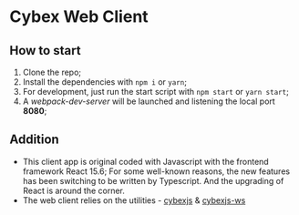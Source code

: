 # Cybex Web Client

## How to start

1. Clone the repo;
2. Install the dependencies with `npm i` or `yarn`;
3. For development, just run the start script with `npm start` or `yarn start`;
4. A *webpack-dev-server* will be launched and listening the local port **8080**;

## Addition
* This client app is original coded with Javascript with the frontend framework React 15.6; For some well-known reasons, the new features has been switching to be written by Typescript. And the upgrading of React is around the corner.
* The web client relies on the utilities - [cybexjs](https://github.com/CybexDex/cybexjs) & [cybexjs-ws](https://github.com/CybexDex/cybexjs-ws)
